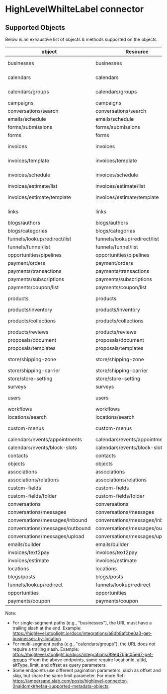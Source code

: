 # HighLevelWhilteLabel connector


## Supported Objects 
Below is an exhaustive list of objects & methods supported on the objects

| object                          | Resource                        | Method       |
| --------------------------------| --------------------------------| -------------|
| businesses                      | businesses                      | read, write  |
| calendars                       | calendars                       | read, write  |
| calendars/groups                | calendars/groups                | read, write  |
| campaigns                       | campaigns                       | read         |
| conversations/search            | conversations/search            | read         |
| emails/schedule                 | emails/schedule                 | read         |
| forms/submissions               | forms/submissions               | read         |
| forms                           | forms                           | read         |
| invoices                        | invoices                        | read, write  |
| invoices/template               | invoices/template               | read, write  |
| invoices/schedule               | invoices/schedule               | read, write  |
| invoices/estimate/list          | invoices/estimate/list          | read         |
| invoices/estimate/template      | invoices/estimate/template      | read, write  |
| links                           | links                           | read, write  |
| blogs/authors                   | blogs/authors                   | read         |
| blogs/categories                | blogs/categories                | read         |
| funnels/lookup/redirect/list    | funnels/lookup/redirect/list    | read         |
| funnels/funnel/list             | funnels/funnel/list             | read         |
| opportunities/pipelines         | opportunities/pipelines         | read         |
| payment/orders                  | payment/orders                  | read         |
| payments/transactions           | payments/transactions           | read         |
| payments/subscriptions          | payments/subscriptions          | read         |
| payments/coupon/list            | payments/coupon/list            | read         |
| products                        | products                        | read, write  |
| products/inventory              | products/inventory              | read         |
| products/collections            | products/collections            | read, write  |
| products/reviews                | products/reviews                | read         |
| proposals/document              | proposals/document              | read         |
| proposals/templates             | proposals/templates             | read         |
| store/shipping-zone             | store/shipping-zone             | read, write  |
| store/shipping-carrier          | store/shipping-carrier          | read         |
| store/store-setting             | store/store-setting             | read         |
| surveys                         | surveys                         | read         |
| users                           | users                           | read, write  |
| workflows                       | workflows                       | read         |
| locations/search                | locations/search                | read         |
| custom-menus                    | custom-menus                    | read, write  |
| calendars/events/appointments   | calendars/events/appointments   | write        |
| calendars/events/block-slots    | calendars/events/block-slots    | write        |
| contacts                        | contacts                        | write        |
| objects                         | objects                         | write        |
| associations                    | associations                    | write        |
| associations/relations          | associations/relations          | write        |
| custom-fields                   | custom-fields                   | write        |
| custom-fields/folder            | custom-fields/folder            | write        |
| conversations                   | conversations                   | write        |
| conversations/messages          | conversations/messages          | write        |
| conversations/messages/inbound  | conversations/messages/inbound  | write        |
| conversations/messages/outbound | conversations/messages/outbound | write        |
| conversations/messages/upload   | conversations/messages/upload   | write        |
| emails/builder                  | emails/builder                  | write        |
| invoices/text2pay               | invoices/text2pay               | write        |
| invoices/estimate               | invoices/estimate               | write        |
| locations                       | locations                       | write        |
| blogs/posts                     | blogs/posts                     | write        |
| funnels/lookup/redirect         | funnels/lookup/redirect         | write        |
| opportunities                   | opportunities                   | write        |
| payments/coupon                 | payments/coupon                 | write        |

Note:
 - For single-segment paths (e.g., "businesses"), the URL must have a trailing slash at the end.
   Example: https://highlevel.stoplight.io/docs/integrations/a8db8afcbe0a3-get-businesses-by-location
 - For multi-segment paths (e.g., "calendars/groups"), the URL does not require a trailing slash.
   Example: https://highlevel.stoplight.io/docs/integrations/89e47b6c05e67-get-groups
 -From the above endpoints, some require locationId, altId, altType, limit, and offset as query parameters.
 - Some endpoints use different pagination parameters, such as offset and skip, but share the same limit parameter.
 For more Ref: https://ampersand.slab.com/posts/highlevel-connector-0naldomk#hefaa-supported-metadata-objects.